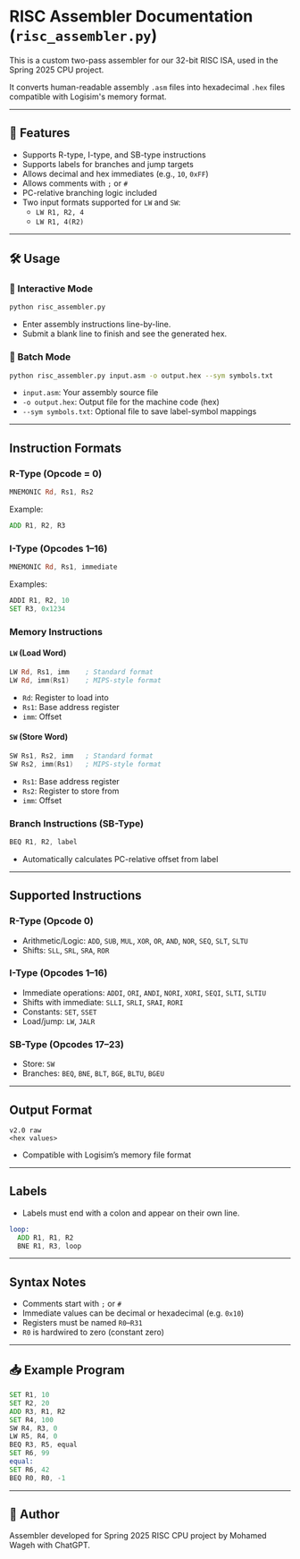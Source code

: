# RISC Assembler Documentation (`risc_assembler.py`)

This is a custom two-pass assembler for our 32-bit RISC ISA, used in the Spring 2025 CPU project.

It converts human-readable assembly `.asm` files into hexadecimal `.hex` files compatible with Logisim's memory format.

---

## 🚀 Features

- Supports R-type, I-type, and SB-type instructions
- Supports labels for branches and jump targets
- Allows decimal and hex immediates (e.g., `10`, `0xFF`)
- Allows comments with `;` or `#`
- PC-relative branching logic included
- Two input formats supported for `LW` and `SW`:
  - `LW R1, R2, 4`  
  - `LW R1, 4(R2)`

---

## 🛠️ Usage

### 🔸 Interactive Mode

```bash
python risc_assembler.py
```

* Enter assembly instructions line-by-line.
* Submit a blank line to finish and see the generated hex.

### 🔸 Batch Mode

```bash
python risc_assembler.py input.asm -o output.hex --sym symbols.txt
```

* `input.asm`: Your assembly source file
* `-o output.hex`: Output file for the machine code (hex)
* `--sym symbols.txt`: Optional file to save label-symbol mappings

---

## Instruction Formats

### R-Type (Opcode = 0)

```asm
MNEMONIC Rd, Rs1, Rs2
```

Example:

```asm
ADD R1, R2, R3
```

### I-Type (Opcodes 1–16)

```asm
MNEMONIC Rd, Rs1, immediate
```

Examples:

```asm
ADDI R1, R2, 10
SET R3, 0x1234
```

### Memory Instructions

#### `LW` (Load Word)

```asm
LW Rd, Rs1, imm    ; Standard format
LW Rd, imm(Rs1)    ; MIPS-style format
```

* `Rd`: Register to load into
* `Rs1`: Base address register
* `imm`: Offset

#### `SW` (Store Word)

```asm
SW Rs1, Rs2, imm   ; Standard format
SW Rs2, imm(Rs1)   ; MIPS-style format
```

* `Rs1`: Base address register
* `Rs2`: Register to store from
* `imm`: Offset

### Branch Instructions (SB-Type)

```asm
BEQ R1, R2, label
```

* Automatically calculates PC-relative offset from label

---

## Supported Instructions

### R-Type (Opcode 0)

* Arithmetic/Logic: `ADD`, `SUB`, `MUL`, `XOR`, `OR`, `AND`, `NOR`, `SEQ`, `SLT`, `SLTU`
* Shifts: `SLL`, `SRL`, `SRA`, `ROR`

### I-Type (Opcodes 1–16)

* Immediate operations: `ADDI`, `ORI`, `ANDI`, `NORI`, `XORI`, `SEQI`, `SLTI`, `SLTIU`
* Shifts with immediate: `SLLI`, `SRLI`, `SRAI`, `RORI`
* Constants: `SET`, `SSET`
* Load/jump: `LW`, `JALR`

### SB-Type (Opcodes 17–23)

* Store: `SW`
* Branches: `BEQ`, `BNE`, `BLT`, `BGE`, `BLTU`, `BGEU`

---

## Output Format

```
v2.0 raw
<hex values>
```

* Compatible with Logisim’s memory file format

---

## Labels

* Labels must end with a colon and appear on their own line.

```asm
loop:
  ADD R1, R1, R2
  BNE R1, R3, loop
```

---

## Syntax Notes

* Comments start with `;` or `#`
* Immediate values can be decimal or hexadecimal (e.g. `0x10`)
* Registers must be named `R0`–`R31`
* `R0` is hardwired to zero (constant zero)

---

## 📥 Example Program

```asm
SET R1, 10
SET R2, 20
ADD R3, R1, R2
SET R4, 100
SW R4, R3, 0
LW R5, R4, 0
BEQ R3, R5, equal
SET R6, 99
equal:
SET R6, 42
BEQ R0, R0, -1
```

---

## 👤 Author

Assembler developed for Spring 2025 RISC CPU project by Mohamed Wageh with ChatGPT.

